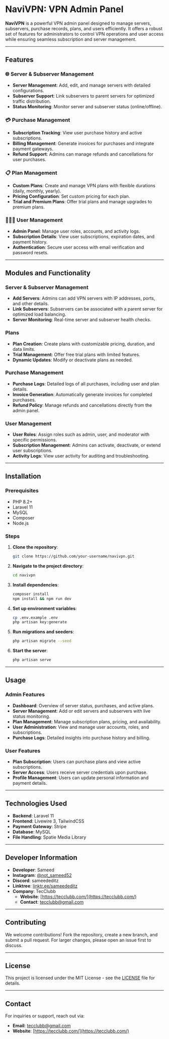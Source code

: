 # NaviVPN: VPN Admin Panel

**NaviVPN** is a powerful VPN admin panel designed to manage servers, subservers, purchase records, plans, and users efficiently. It offers a robust set of features for administrators to control VPN operations and user access while ensuring seamless subscription and server management.

---

## Features

### 🌐 **Server & Subserver Management**
- **Server Management**: Add, edit, and manage servers with detailed configurations.
- **Subserver Support**: Link subservers to parent servers for optimized traffic distribution.
- **Status Monitoring**: Monitor server and subserver status (online/offline).

### 💳 **Purchase Management**
- **Subscription Tracking**: View user purchase history and active subscriptions.
- **Billing Management**: Generate invoices for purchases and integrate payment gateways.
- **Refund Support**: Admins can manage refunds and cancellations for user purchases.

### 📋 **Plan Management**
- **Custom Plans**: Create and manage VPN plans with flexible durations (daily, monthly, yearly).
- **Pricing Configuration**: Set custom pricing for each plan.
- **Trial and Premium Plans**: Offer trial plans and manage upgrades to premium plans.

### 🧑‍🤝‍🧑 **User Management**
- **Admin Panel**: Manage user roles, accounts, and activity logs.
- **Subscription Details**: View user subscriptions, expiration dates, and payment history.
- **Authentication**: Secure user access with email verification and password resets.

---

## Modules and Functionality

### **Server & Subserver Management**
- **Add Servers**: Admins can add VPN servers with IP addresses, ports, and other details.
- **Link Subservers**: Subservers can be associated with a parent server for optimized load balancing.
- **Server Monitoring**: Real-time server and subserver health checks.

### **Plans**
- **Plan Creation**: Create plans with customizable pricing, duration, and data limits.
- **Trial Management**: Offer free trial plans with limited features.
- **Dynamic Updates**: Modify or deactivate plans as needed.

### **Purchase Management**
- **Purchase Logs**: Detailed logs of all purchases, including user and plan details.
- **Invoice Generation**: Automatically generate invoices for completed purchases.
- **Refund Policy**: Manage refunds and cancellations directly from the admin panel.

### **User Management**
- **User Roles**: Assign roles such as admin, user, and moderator with specific permissions.
- **Subscription Management**: Admins can activate, deactivate, or extend user subscriptions.
- **Activity Logs**: View user activity for auditing and troubleshooting.

---

## Installation

### Prerequisites
- PHP 8.2+
- Laravel 11
- MySQL
- Composer
- Node.js

### Steps
1. **Clone the repository**:
    ```bash
    git clone https://github.com/your-username/navivpn.git
    ```
2. **Navigate to the project directory**:
    ```bash
    cd navivpn
    ```
3. **Install dependencies**:
    ```bash
    composer install
    npm install && npm run dev
    ```
4. **Set up environment variables**:
    ```bash
    cp .env.example .env
    php artisan key:generate
    ```
5. **Run migrations and seeders**:
    ```bash
    php artisan migrate --seed
    ```
6. **Start the server**:
    ```bash
    php artisan serve
    ```

---

## Usage

### Admin Features
- **Dashboard**: Overview of server status, purchases, and active plans.
- **Server Management**: Add or edit servers and subservers with live status monitoring.
- **Plan Management**: Manage subscription plans, pricing, and availability.
- **User Administration**: View and manage user accounts, roles, and subscriptions.
- **Purchase Logs**: Detailed insights into purchase history and billing.

### User Features
- **Plan Subscription**: Users can purchase plans and view active subscriptions.
- **Server Access**: Users receive server credentials upon purchase.
- **Profile Management**: Users can update personal information and payment details.

---

## Technologies Used
- **Backend**: Laravel 11
- **Frontend**: Livewire 3, TailwindCSS
- **Payment Gateway**: Stripe
- **Database**: MySQL
- **File Handling**: Spatie Media Library

---

## Developer Information
- **Developer**: Sameed
- **Instagram**: [@not_sameed52](https://www.instagram.com/not_sameed52/)
- **Discord**: sameededitz
- **Linktree**: [linktr.ee/sameededitz](https://linktr.ee/sameededitz)
- **Company**: TecClubb
  - **Website**: [https://tecclubb.com/](https://tecclubb.com/)
  - **Contact**: tecclubb@gmail.com

---

## Contributing
We welcome contributions! Fork the repository, create a new branch, and submit a pull request. For larger changes, please open an issue first to discuss.

---

## License
This project is licensed under the MIT License - see the [LICENSE](LICENSE) file for details.

---

## Contact
For inquiries or support, reach out via:
- **Email**: tecclubb@gmail.com
- **Website**: [https://tecclubb.com/](https://tecclubb.com/)
